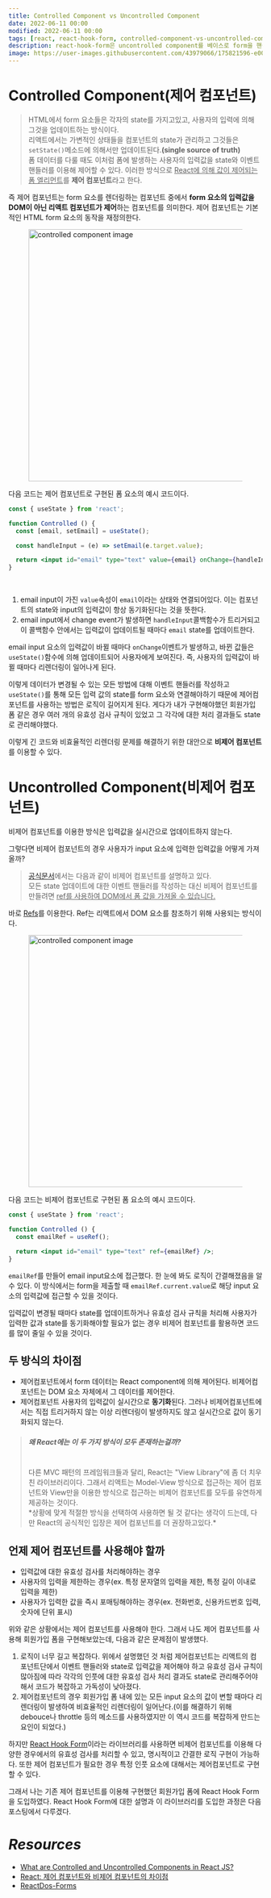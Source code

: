 ```yaml
---
title: Controlled Component vs Uncontrolled Component
date: 2022-06-11 00:00
modified: 2022-06-11 00:00
tags: [react, react-hook-form, controlled-component-vs-uncontrolled-component]
description: react-hook-form은 uncontrolled component를 베이스로 form을 핸들링하는 라이브러리로 최소한의 리렌더링을 통한 높은 성능을 제공한다.
image: https://user-images.githubusercontent.com/43979066/175821596-e009a837-8283-4b3c-b5a4-67d73e23271c.png
---
```


# Controlled Component(제어 컴포넌트)

> HTML에서 form 요소들은 각자의 state를 가지고있고, 사용자의 입력에 의해 그것을 업데이트하는 방식이다. <br/>
> 리액트에서는 가변적인 상태들을 컴포넌트의 state가 관리하고 그것들은 `setState()`메소드에 의해서만 업데이트된다.**(single source of truth)** <br/>
> 폼 데이터를 다룰 때도 이처럼 폼에 발생하는 사용자의 입력값을 state와 이벤트 핸들러를 이용해 제어할 수 있다. 이러한 방식으로 <u>React에 의해 값이 제어되는 폼 엘리먼트</u>를 **제어 컴포넌트**라고 한다.

즉 제어 컴포넌트는 form 요소를 렌더링하는 컴포넌트 중에서 **form 요소의 입력값을 DOM이 아닌 리액트 컴포넌트가 제어**하는 컴포넌트를 의미한다. 제어 컴포넌트는 기본적인 HTML form 요소의 동작을 재정의한다.

<figure>
  <img src="https://user-images.githubusercontent.com/43979066/175813994-2ccc6d97-80a4-4e94-a214-1190da576c2f.png" alt="controlled component image" width=500>
</figure>

다음 코드는 제어 컴포넌트로 구현된 폼 요소의 예시 코드이다.

```jsx
const { useState } from 'react';

function Controlled () {
  const [email, setEmail] = useState();

  const handleInput = (e) => setEmail(e.target.value);

  return <input id="email" type="text" value={email} onChange={handleInput} />;
}
```

<br/>

1. email input이 가진 `value`속성이 `email`이라는 상태와 연결되어있다. 이는 컴포넌트의 state와 input의 입력값이 항상 동기화된다는 것을 뜻한다.
2. email input에서 change event가 발생하면 `handleInput`콜백함수가 트리거되고 이 콜백함수 안에서는 입력값이 업데이트될 때마다 `email` state를 업데이트한다.

email input 요소의 입력값이 바뀔 때마다 `onChange`이벤트가 발생하고, 바뀐 값들은 `useState()`함수에 의해 업데이트되어 사용자에게 보여진다. 즉, 사용자의 입력값이 바뀔 때마다 리렌더링이 일어나게 된다.

이렇게 데이터가 변경될 수 있는 모든 방법에 대해 이벤트 핸들러를 작성하고 `useState()`를 통해 모든 입력 값의 state를 form 요소와 연결해야하기 때문에 제어컴포넌트를 사용하는 방법은 로직이 길어지게 된다. 게다가 내가 구현해야했던 회원가입 폼 같은 경우 여러 개의 유효성 검사 규칙이 있었고 그 각각에 대한 처리 결과들도 state로 관리해야했다.

이렇게 긴 코드와 비효율적인 리렌더링 문제를 해결하기 위한 대안으로 **비제어 컴포넌트**를 이용할 수 있다.

# Uncontrolled Component(비제어 컴포넌트)

비제어 컴포넌트를 이용한 방식은 입력값을 실시간으로 업데이트하지 않는다.

그렇다면 비제어 컴포넌트의 경우 사용자가 input 요소에 입력한 입력값을 어떻게 가져올까?

> [공식문서](https://ko.reactjs.org/docs/uncontrolled-components.html)에서는 다음과 같이 비제어 컴포넌트를 설명하고 있다. <br/>
> 모든 state 업데이트에 대한 이벤트 핸들러를 작성하는 대신 비제어 컴포넌트를 만들려면 <u>ref를 사용하여 DOM에서 폼 값을 가져올 수 있습니다.</u> <br/>

바로 [Refs](https://reactjs.org/docs/refs-and-the-dom.html)를 이용한다. Ref는 리액트에서 DOM 요소를 참조하기 위해 사용되는 방식이다.

<figure>
  <img src="https://user-images.githubusercontent.com/43979066/175814525-c73a97c6-5d1d-4bfd-9b68-174327a531b5.png" alt="controlled component image" width=500>
</figure>

다음 코드는 비제어 컴포넌트로 구현된 폼 요소의 예시 코드이다.

```jsx
const { useState } from 'react';

function Controlled () {
  const emailRef = useRef();

  return <input id="email" type="text" ref={emailRef} />;
}
```

`emailRef`를 만들어 email input요소에 접근했다. 한 눈에 봐도 로직이 간결해졌음을 알 수 있다. 이 방식에서는 form을 제출할 때 `emailRef.current.value`로 해당 input 요소의 입력값에 접근할 수 있을 것이다.

입력값이 변경될 때마다 state를 업데이트하거나 유효성 검사 규칙을 처리해 사용자가 입력한 값과 state를 동기화해야할 필요가 없는 경우 비제어 컴포넌트를 활용하면 코드를 많이 줄일 수 있을 것이다.

## 두 방식의 차이점

- 제어컴포넌트에서 form 데이터는 React component에 의해 제어된다. 비제어컴포넌트는 DOM 요소 자체에서 그 데이터를 제어한다.
- 제어컴포넌트 사용자의 입력값이 실시간으로 **동기화**된다. 그러나 비제어컴포넌트에서는 직접 트리거하지 않는 이상 리렌더링이 발생하지도 않고 실시간으로 값이 동기화되지 않는다.

> ##### 왜 React에는 이 두 가지 방식이 모두 존재하는걸까?
>
> <br/>
> 다른 MVC 패턴의 프레임워크들과 달리, React는 "View Library"에 좀 더 치우친 라이브러리이다. 그래서 리액트는 Model-View 방식으로 접근하는 제어 컴포넌트와 View만을 이용한 방식으로 접근하는 비제어 컴포넌트를 모두를 유연하게 제공하는 것이다. <br/>
> *상황에 맞게 적절한 방식을 선택하여 사용하면 될 것 같다는 생각이 드는데, 다만 React의 공식적인 입장은 제어 컴포넌트를 더 권장하고있다.*

## 언제 제어 컴포넌트를 사용해야 할까

- 입력값에 대한 유효성 검사를 처리해야하는 경우
- 사용자의 입력을 제한하는 경우(ex. 특정 문자열의 입력을 제한, 특정 길이 이내로 입력을 제한)
- 사용자가 입력한 값을 즉시 포매팅해야하는 경우(ex. 전화번호, 신용카드번호 입력, 숫자에 단위 표시)

위와 같은 상황에서는 제어 컴포넌트를 사용해야 한다. 그래서 나도 제어 컴포넌트를 사용해 회원가입 폼을 구현해보았는데, 다음과 같은 문제점이 발생했다.

1. 로직이 너무 길고 복잡하다. 위에서 설명했던 것 처럼 제어컴포넌트는 리액트의 컴포넌트단에서 이벤트 핸들러와 state로 입력값을 제어해야 하고 유효성 검사 규칙이 많아짐에 따라 각각의 인풋에 대한 유효성 검사 처리 결과도 state로 관리해주어야 해서 코드가 복잡하고 가독성이 낮아졌다.
2. 제어컴포넌트의 경우 회원가입 폼 내에 있는 모든 input 요소의 값이 변할 때마다 리렌더링이 발생하여 비효율적인 리렌더링이 일어난다.(이를 해결하기 위해 debouce나 throttle 등의 메소드를 사용하였지만 이 역시 코드를 복잡하게 만드는 요인이 되었다.)

하지만 [React Hook Form](https://react-hook-form.com/)이라는 라이브러리를 사용하면 비제어 컴포넌트를 이용해 다양한 경우에서의 유효성 검사를 처리할 수 있고, 명시적이고 간결한 로직 구현이 가능하다. 또한 제어 컴포넌트가 필요한 경우 특정 인풋 요소에 대해서는 제어컴포넌트로 구현할 수 있다.

그래서 나는 기존 제어 컴포넌트를 이용해 구현했던 회원가입 폼에 React Hook Form을 도입하였다. React Hook Form에 대한 설명과 이 라이브러리를 도입한 과정은 다음 포스팅에서 다루겠다.

# _Resources_

- [What are Controlled and Uncontrolled Components in React JS?](https://medium.com/fasal-engineering/controlled-and-uncontrolled-components-in-react-js-c3111ee0a864) <br/>
- [React: 제어 컴포넌트와 비제어 컴포넌트의 차이점](https://velog.io/@yukyung/React-%EC%A0%9C%EC%96%B4-%EC%BB%B4%ED%8F%AC%EB%84%8C%ED%8A%B8%EC%99%80-%EB%B9%84%EC%A0%9C%EC%96%B4-%EC%BB%B4%ED%8F%AC%EB%84%8C%ED%8A%B8%EC%9D%98-%EC%B0%A8%EC%9D%B4%EC%A0%90-%ED%86%BA%EC%95%84%EB%B3%B4%EA%B8%B0)<br/>
- [ReactDos-Forms](https://reactjs.org/docs/forms.html)
